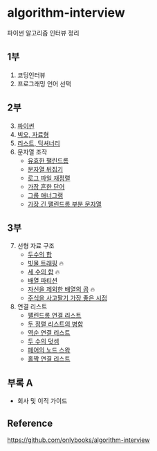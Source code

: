 # algorithm-interview
파이썬 알고리즘 인터뷰 정리

## 1부
1. 코딩인터뷰  
2. 프로그래밍 언어 선택

## 2부  
3. [파이썬](https://nbviewer.jupyter.org/github/toriving/algorithm-interview/blob/main/2%EB%B6%80/3%EC%9E%A5_%ED%8C%8C%EC%9D%B4%EC%8D%AC.ipynb)
4. [빅오, 자료형](https://nbviewer.jupyter.org/github/toriving/algorithm-interview/blob/main/2%EB%B6%80/4%EC%9E%A5_%EB%B9%85%EC%98%A4%2C%EC%9E%90%EB%A3%8C%ED%98%95.ipynb)
5. [리스트, 딕셔너리](https://nbviewer.jupyter.org/github/toriving/algorithm-interview/blob/main/2%EB%B6%80/5장_리스트%2C딕셔너리.ipynb)
6. 문자열 조작
    - [유효한 팰린드롬](https://nbviewer.jupyter.org/github/toriving/algorithm-interview/blob/main/2%EB%B6%80/6장_문자열_조작_유효한_팰린드롬.ipynb)
    - [문자열 뒤집기](https://nbviewer.jupyter.org/github/toriving/algorithm-interview/blob/main/2%EB%B6%80/6장_문자열_조작_문자열_뒤집기.ipynb)
    - [로그 파일 재정렬](https://nbviewer.jupyter.org/github/toriving/algorithm-interview/blob/main/2%EB%B6%80/6장_문자열_조작_로그_파일_재정렬.ipynb)
    - [가장 흔한 단어](https://nbviewer.jupyter.org/github/toriving/algorithm-interview/blob/main/2%EB%B6%80/6장_문자열_조작_가장_흔한_단어.ipynb)
    - [그룹 애너그램](https://nbviewer.jupyter.org/github/toriving/algorithm-interview/blob/main/2%EB%B6%80/6장_문자열_조작_그룹_애너그램.ipynb)
    - [가장 긴 팰린드롬 부분 문자열](https://nbviewer.jupyter.org/github/toriving/algorithm-interview/blob/main/2%EB%B6%80/6장_문자열_조작_가장_긴_팰린드롬_부분_문자열.ipynb)

## 3부
7. 선형 자료 구조
    - [두수의 합](https://nbviewer.jupyter.org/github/toriving/algorithm-interview/blob/main/3%EB%B6%80/7장_선형_자료_구조_두수의_합.ipynb)
    - [빗물 트래핑](https://nbviewer.jupyter.org/github/toriving/algorithm-interview/blob/main/3%EB%B6%80/7장_선형_자료_구조_빗물_트래핑.ipynb) 🔥
    - [세 수의 합](https://nbviewer.jupyter.org/github/toriving/algorithm-interview/blob/main/3%EB%B6%80/7장_선형_자료_구조_세_수의_합.ipynb) 🔥
    - [배열 파티션](https://nbviewer.jupyter.org/github/toriving/algorithm-interview/blob/main/3%EB%B6%80/7장_선형_자료_구조_배열_파티션_1.ipynb) 
    - [자신을 제외한 배열의 곱](https://nbviewer.jupyter.org/github/toriving/algorithm-interview/blob/main/3%EB%B6%80/7장_선형_자료_구조_자신을_제외한_배열의_곱.ipynb) 🔥
    - [주식을 사고팔기 가장 좋은 시점](https://nbviewer.jupyter.org/github/toriving/algorithm-interview/blob/main/3%EB%B6%80/7장_선형_자료_구조_주식을_사고팔기_가장_좋은_시점.ipynb)
8. 연결 리스트
    - [팰린드롬 연결 리스트](https://nbviewer.jupyter.org/github/toriving/algorithm-interview/blob/main/3%EB%B6%80/8장_연결_리스트_팰린드롬_연결_리스트.ipynb)
    - [두 정렬 리스트의 병합](https://nbviewer.jupyter.org/github/toriving/algorithm-interview/blob/main/3%EB%B6%80/8장_연결_리스트_두_정렬_리스트의_병합.ipynb)
    - [역순 연결 리스트](https://nbviewer.jupyter.org/github/toriving/algorithm-interview/blob/main/3%EB%B6%80/8장_연결_리스트_역순_연결_리스트.ipynb)
    - [두 수의 덧셈](https://nbviewer.jupyter.org/github/toriving/algorithm-interview/blob/main/3%EB%B6%80/8장_연결_리스트_두_수의_덧셈.ipynb)
    - [페어의 노드 스왑](https://nbviewer.jupyter.org/github/toriving/algorithm-interview/blob/main/3%EB%B6%80/8장_연결_리스트_페어의_노드_스왑.ipynb)
    - [홀짝 연결 리스트](https://nbviewer.jupyter.org/github/toriving/algorithm-interview/blob/main/3%EB%B6%80/8장_연결_리스트_홀짝_연결_리스트.ipynb)
    
## 부록 A
- 회사 및 이직 가이드

## Reference
https://github.com/onlybooks/algorithm-interview 
